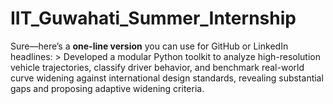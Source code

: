 # IIT_Guwahati_Summer_Internship
Sure—here’s a **one-line version** you can use for GitHub or LinkedIn headlines:  > Developed a modular Python toolkit to analyze high-resolution vehicle trajectories, classify driver behavior, and benchmark real-world curve widening against international design standards, revealing substantial gaps and proposing adaptive widening criteria.
